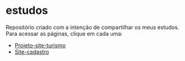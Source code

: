 # estudos
 
Repositório criado com a intenção de compartilhar os meus estudos.  
Para acessar as páginas, clique em cada uma:  
* [Projeto-site-turismo](https://danieloliveirass.github.io/estudos/flexBox/flexbox.html)  
* [Site-cadastro](https://danieloliveirass.github.io/estudos/formulario.html)
